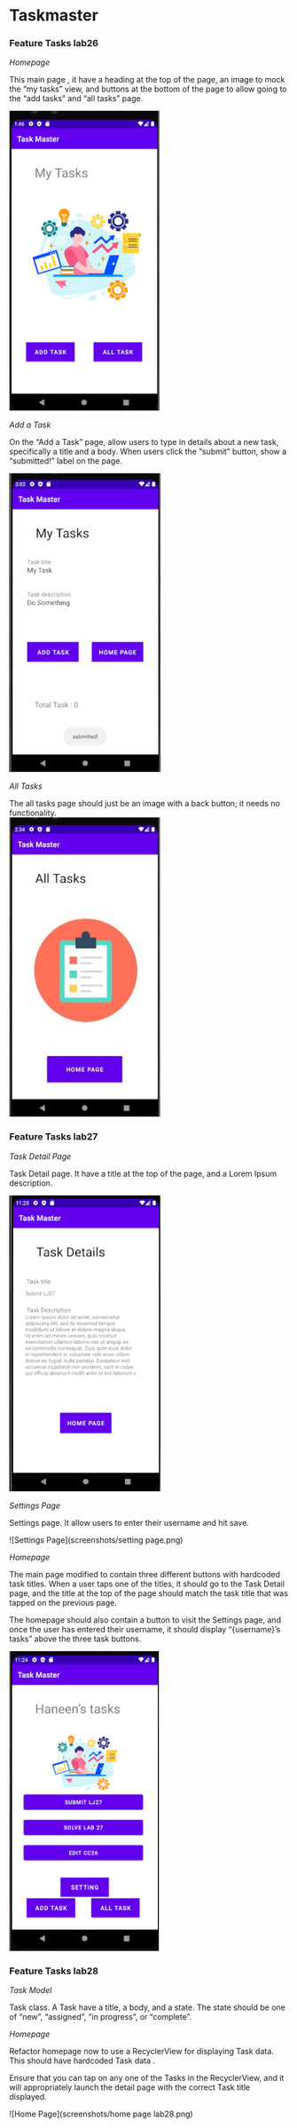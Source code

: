 # Taskmaster

### Feature Tasks lab26


*Homepage*

This main page , it  have a heading at the top of the page, an image to mock the “my tasks” view, and buttons at the bottom of the page to allow going to the “add tasks” and “all tasks” page.

![Home Page](screenshots/homePage.png)


*Add a Task*

On the “Add a Task” page, allow users to type in details about a new task, specifically a title and a body. When users click the “submit” button, show a “submitted!” label on the page.

![Add Task Page](screenshots/addTask.png)


*All Tasks*

The all tasks page should just be an image with a back button; it needs no functionality.
\
![All Task Page](screenshots/allTask.jpg)



### Feature Tasks lab27


*Task Detail Page*

 Task Detail page. It  have a title at the top of the page, and a Lorem Ipsum description.

![Task Detail Page](screenshots/taskDetails.png)


*Settings Page*

 Settings page. It  allow users to enter their username and hit save.

 ![Settings Page](screenshots/setting page.png)


*Homepage*

The main page  modified to contain three different buttons with hardcoded task titles. When a user taps one of the titles, it should go to the Task Detail page, and the title at the top of the page should match the task title that was tapped on the previous page.

The homepage should also contain a button to visit the Settings page, and once the user has entered their username, it should display “{username}’s tasks” above the three task buttons.

![Home Page](screenshots/homePageUser.png)


### Feature Tasks lab28

*Task Model*

Task class. A Task have a title, a body, and a state. The state should be one of “new”, “assigned”, “in progress”, or “complete”.

*Homepage*

Refactor  homepage now to use a RecyclerView for displaying Task data. This should have hardcoded Task data .

Ensure that you can tap on any one of the Tasks in the RecyclerView, and it will appropriately launch the detail page with the correct Task title displayed.

![Home Page](screenshots/home page lab28.png)